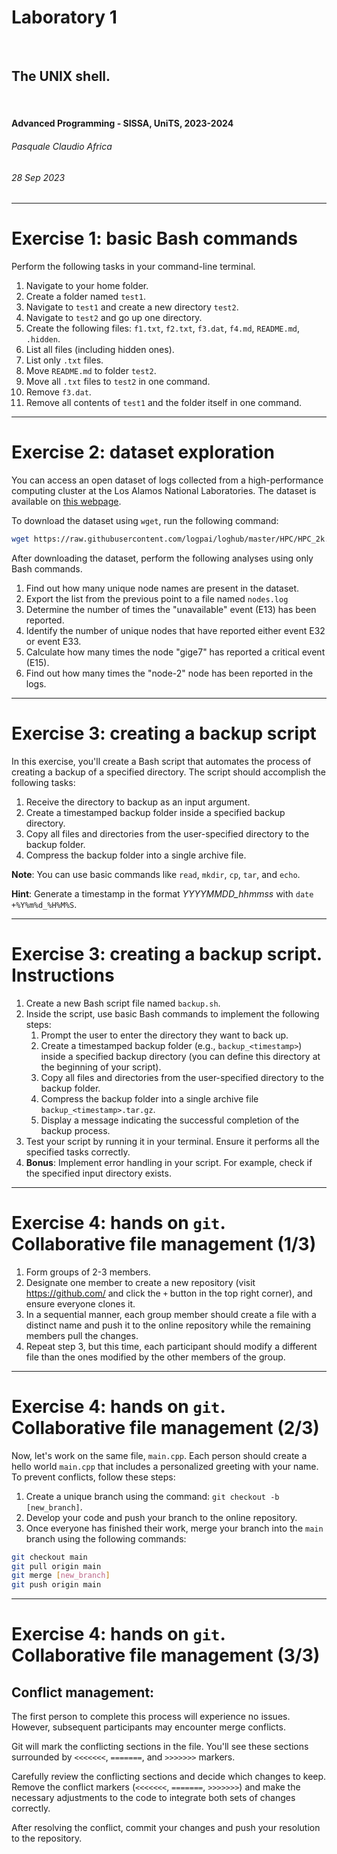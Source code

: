 <!--
title: Laboratory 1

_class: titlepage

paginate: true
_paginate: skip
-->

# Laboratory 1
<br>

## The UNIX shell.
<br>

#### Advanced Programming - SISSA, UniTS, 2023-2024

###### Pasquale Claudio Africa

###### 28 Sep 2023

---

# Exercise 1: basic Bash commands
Perform the following tasks in your command-line terminal.

1. Navigate to your home folder.
2. Create a folder named `test1`.
3. Navigate to `test1` and create a new directory `test2`.
4. Navigate to `test2` and go up one directory.
5. Create the following files: `f1.txt`, `f2.txt`, `f3.dat`, `f4.md`, `README.md`, `.hidden`.
6. List all files (including hidden ones).
7. List only `.txt` files.
8. Move `README.md` to folder `test2`.
9. Move all `.txt` files to `test2` in one command.
10. Remove `f3.dat`.
11. Remove all contents of `test1` and the folder itself in one command.

---

# Exercise 2: dataset exploration

You can access an open dataset of logs collected from a high-performance computing cluster at the Los Alamos National Laboratories. The dataset is available on [this webpage](https://github.com/logpai/loghub/tree/master/HPC).

To download the dataset using `wget`, run the following command:
```bash
wget https://raw.githubusercontent.com/logpai/loghub/master/HPC/HPC_2k.log_structured.csv
```

After downloading the dataset, perform the following analyses using only Bash commands.

1. Find out how many unique node names are present in the dataset.
2. Export the list from the previous point to a file named `nodes.log`
3. Determine the number of times the "unavailable" event (E13) has been reported.
4. Identify the number of unique nodes that have reported either event E32 or event E33.
5. Calculate how many times the node "gige7" has reported a critical event (E15).
6. Find out how many times the "node-2" node has been reported in the logs.

---

# Exercise 3: creating a backup script

In this exercise, you'll create a Bash script that automates the process of creating a backup of a specified directory. The script should accomplish the following tasks:

1. Receive the directory to backup as an input argument.
2. Create a timestamped backup folder inside a specified backup directory.
3. Copy all files and directories from the user-specified directory to the backup folder.
4. Compress the backup folder into a single archive file.

**Note**: You can use basic commands like `read`, `mkdir`, `cp`, `tar`, and `echo`.

**Hint**: Generate a timestamp in the format *YYYYMMDD_hhmmss* with `date +%Y%m%d_%H%M%S`.

---

# Exercise 3: creating a backup script. Instructions

1. Create a new Bash script file named `backup.sh`.
2. Inside the script, use basic Bash commands to implement the following steps:
   1. Prompt the user to enter the directory they want to back up.
   2. Create a timestamped backup folder (e.g., `backup_<timestamp>`) inside a specified backup directory (you can define this directory at the beginning of your script).
   3. Copy all files and directories from the user-specified directory to the backup folder.
   4. Compress the backup folder into a single archive file `backup_<timestamp>.tar.gz`.
   5. Display a message indicating the successful completion of the backup process.
3. Test your script by running it in your terminal. Ensure it performs all the specified tasks correctly.
4. **Bonus**: Implement error handling in your script. For example, check if the specified input directory exists.

---

# Exercise 4: hands on `git`. Collaborative file management (1/3)
1. Form groups of 2-3 members.
2. Designate one member to create a new repository (visit https://github.com/ and click the `+` button in the top right corner), and ensure everyone clones it.
3. In a sequential manner, each group member should create a file with a distinct name and push it to the online repository while the remaining members pull the changes.
4. Repeat step 3, but this time, each participant should modify a different file than the ones modified by the other members of the group.

---

# Exercise 4: hands on `git`. Collaborative file management (2/3)
Now, let's work on the same file, `main.cpp`. Each person should create a hello world `main.cpp` that includes a personalized greeting with your name. To prevent conflicts, follow these steps:

1. Create a unique branch using the command: `git checkout -b [new_branch]`.
2. Develop your code and push your branch to the online repository.
3. Once everyone has finished their work, merge your branch into the `main` branch using the following commands:
```bash
git checkout main
git pull origin main
git merge [new_branch]
git push origin main
```

---

# Exercise 4: hands on `git`. Collaborative file management (3/3)

## Conflict management:
The first person to complete this process will experience no issues. However, subsequent participants may encounter merge conflicts.

Git will mark the conflicting sections in the file. You'll see these sections surrounded by `<<<<<<<`, `=======`, and `>>>>>>>` markers.

Carefully review the conflicting sections and decide which changes to keep. Remove the conflict markers (`<<<<<<<`, `=======`, `>>>>>>>`) and make the necessary adjustments to the code to integrate both sets of changes correctly.

After resolving the conflict, commit your changes and push your resolution to the repository.
